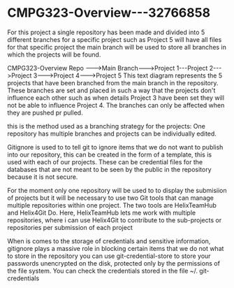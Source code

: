 # CMPG323-Overview---32766858


For this project a single repository has been made and divided into 5 different branches for a specific project such as Project 5 will have all files for that specific project the main branch will be used to store all branches in which the projects will be found.

CMPG323-Overview Repo --->Main Branch--->Project 1---Project 2--->Project 3--->Project 4--->Project 5
This text diagram represents the 5 projects that have been branched from the main branch in the repository. These branches are set and placed in such a way that the projects don't influence each other such as when details Project 3 have been set they will not be able to influence Project 4. The branches can only be affected when they are pushed pr pulled.


this is the method used as a branching strategy for the projects:
One repository has multiple branches and projects can be individually edited. 

Gitignore is used to to tell git to ignore items that we do not want to publish into our repository, this can be created in the form of a template, this is used with each of our projects. These can be credential files for the databases that are not meant to be seen by the public in the repository because it is not secure. 

For the moment only one repository will be used to to display the submisiion of projects but it will be necessary to use two Git tools that can manage multiple repositories within one project. The two tools are HelixTeamHub and Helix4Git Do. Here, HelixTeamHub lets me work with multiple repositories, where i can use Helix4Git to contribute to the sub-projects or repositories per submission of each project


When is comes to the storage of credentials and sensitive information, gitignore plays a massive role in blocking certain items that we do not what to store in the repository you can use git-credential-store to store your passwords unencrypted on the disk, protected only by the permissions of the file system. You can check the credentials stored in the file ~/. git-credentials

